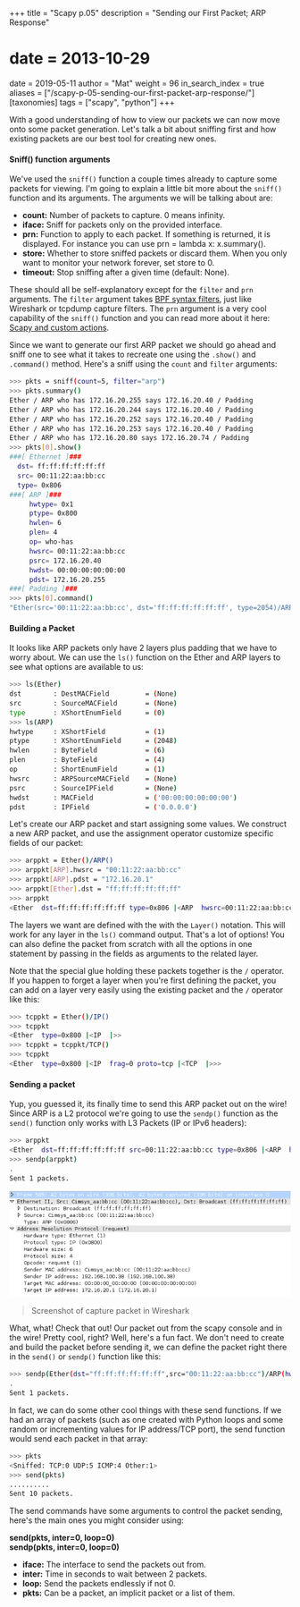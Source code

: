 +++
title = "Scapy p.05"
description = "Sending our First Packet; ARP Response"
# date = 2013-10-29
date = 2019-05-11
author = "Mat"
weight = 96
in_search_index = true
aliases = ["/scapy-p-05-sending-our-first-packet-arp-response/"]
[taxonomies]
tags = ["scapy", "python"]
+++

With a good understanding of how to view our packets we can now move onto some packet generation. Let's talk a bit about sniffing first and how existing packets are our best tool for creating new ones.

<!-- more -->
#### Sniff() function arguments


We've used the `sniff()` function a couple times already to capture some packets for viewing. I'm going to explain a little bit more about the `sniff()` function and its arguments. The arguments we will be talking about are:
  * **count:** Number of packets to capture. 0 means infinity.
  * **iface:** Sniff for packets only on the provided interface.
  * **prn:** Function to apply to each packet. If something is returned, it is displayed. For instance you can use prn = lambda x: x.summary().
  * **store:** Whether to store sniffed packets or discard them. When you only want to monitor your network forever, set store to 0.
  * **timeout:** Stop sniffing after a given time (default: None).

These should all be self-explanatory except for the `filter` and `prn` arguments. The `filter` argument takes <a href="http://biot.com/capstats/bpf.html" target="_blank" rel="noopener noreferrer">BPF syntax filters</a>, just like Wireshark or tcpdump capture filters. The `prn` argument is a very cool capability of the `sniff()` function and you can read more about it here: [Scapy and custom actions](@/scapy/sniffing-custom-actions/part-1.md).</a>

Since we want to generate our first ARP packet we should go ahead and sniff one to see what it takes to recreate one using the `.show()` and `.command()` method. Here's a sniff using the `count` and `filter` arguments:

```sh
>>> pkts = sniff(count=5, filter="arp")
>>> pkts.summary()
Ether / ARP who has 172.16.20.255 says 172.16.20.40 / Padding
Ether / ARP who has 172.16.20.244 says 172.16.20.40 / Padding
Ether / ARP who has 172.16.20.252 says 172.16.20.40 / Padding
Ether / ARP who has 172.16.20.253 says 172.16.20.40 / Padding
Ether / ARP who has 172.16.20.80 says 172.16.20.74 / Padding
>>> pkts[0].show()
###[ Ethernet ]###
  dst= ff:ff:ff:ff:ff:ff
  src= 00:11:22:aa:bb:cc
  type= 0x806
###[ ARP ]###
     hwtype= 0x1
     ptype= 0x800
     hwlen= 6
     plen= 4
     op= who-has
     hwsrc= 00:11:22:aa:bb:cc
     psrc= 172.16.20.40
     hwdst= 00:00:00:00:00:00
     pdst= 172.16.20.255
###[ Padding ]###
>>> pkts[0].command()
"Ether(src='00:11:22:aa:bb:cc', dst='ff:ff:ff:ff:ff:ff', type=2054)/ARP(hwdst='00:00:00:00:00:00', ptype=2048, hwtype=1, psrc='172.16.20.40', hwlen=6, plen=4, pdst='172.16.20.255', hwsrc='00:11:22:aa:bb:cc', op=2)"
```

#### Building a Packet

It looks like ARP packets only have 2 layers plus padding that we have to worry about. We can use the `ls()` function on the Ether and ARP layers to see what options are available to us:

```sh
>>> ls(Ether)
dst        : DestMACField         = (None)
src        : SourceMACField       = (None)
type       : XShortEnumField      = (0)
>>> ls(ARP)
hwtype     : XShortField          = (1)
ptype      : XShortEnumField      = (2048)
hwlen      : ByteField            = (6)
plen       : ByteField            = (4)
op         : ShortEnumField       = (1)
hwsrc      : ARPSourceMACField    = (None)
psrc       : SourceIPField        = (None)
hwdst      : MACField             = ('00:00:00:00:00:00')
pdst       : IPField              = ('0.0.0.0')
```

Let's create our ARP packet and start assigning some values. We construct a new ARP packet, and use the assignment operator customize specific fields of our packet:

```sh
>>> arppkt = Ether()/ARP()
>>> arppkt[ARP].hwsrc = "00:11:22:aa:bb:cc"
>>> arppkt[ARP].pdst = "172.16.20.1"
>>> arppkt[Ether].dst = "ff:ff:ff:ff:ff:ff"
>>> arppkt
<Ether  dst=ff:ff:ff:ff:ff:ff type=0x806 |<ARP  hwsrc=00:11:22:aa:bb:cc pdst=172.16.20.1 |>>
```

The layers we want are defined with the with the `Layer()` notation. This will work for any layer in the `ls()` command output. That's a lot of options! You can also define the packet from scratch with all the options in one statement by passing in the fields as arguments to the related layer.

Note that the special glue holding these packets together is the `/` operator. If you happen to forget a layer when you're first defining the packet, you can add on a layer very easily using the existing packet and the `/` operator like this:

```sh
>>> tcppkt = Ether()/IP()
>>> tcppkt
<Ether  type=0x800 |<IP  |>>
>>> tcppkt = tcppkt/TCP()
>>> tcppkt
<Ether  type=0x800 |<IP  frag=0 proto=tcp |<TCP  |>>>
```

#### Sending a packet

Yup, you guessed it, its finally time to send this ARP packet out on the wire! Since ARP is a L2 protocol we're going to use the `sendp()` function as the `send()` function only works with L3 Packets (IP or IPv6 headers):

```sh
>>> arppkt
<Ether  dst=ff:ff:ff:ff:ff:ff src=00:11:22:aa:bb:cc type=0x806 |<ARP  hwsrc=00:11:22:aa:bb:cc pdst=172.16.20.1 |>>
>>> sendp(arppkt)
.
Sent 1 packets.
```

![](scapy-sent-arp-packet.png)
  
> Screenshot of capture packet in Wireshark

What, what! Check that out! Our packet out from the scapy console and in the wire! Pretty cool, right? Well, here's a fun fact. We don't need to create and build the packet before sending it, we can define the packet right there in the `send()` or `sendp()` function like this:

```sh
>>> sendp(Ether(dst="ff:ff:ff:ff:ff:ff",src="00:11:22:aa:bb:cc")/ARP(hwsrc="00:11:22:aa:bb:cc",pdst="172.16.20.1"))
.
Sent 1 packets.
```

In fact, we can do some other cool things with these send functions. If we had an array of packets (such as one created with Python loops and some random or incrementing values for IP address/TCP port), the send function would send each packet in that array:

```sh
>>> pkts
<Sniffed: TCP:0 UDP:5 ICMP:4 Other:1>
>>> send(pkts)
..........
Sent 10 packets.
```

The send commands have some arguments to control the packet sending, here's the main ones you might consider using:

**send(pkts, inter=0, loop=0)  
sendp(pkts, inter=0, loop=0)**

  * **iface:** The interface to send the packets out from.
  * **inter:** Time in seconds to wait between 2 packets.
  * **loop:** Send the packets endlessly if not 0.
  * **pkts:** Can be a packet, an implicit packet or a list of them.